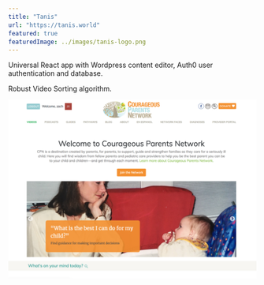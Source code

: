 ```yaml
---
title: "Tanis"
url: "https://tanis.world"
featured: true
featuredImage: ../images/tanis-logo.png
---
```


Universal React app with Wordpress content editor, Auth0 user authentication and database.

Robust Video Sorting algorithm.

![Courageous Parents Network Homepage](../images/Z_cpn_home.png)
